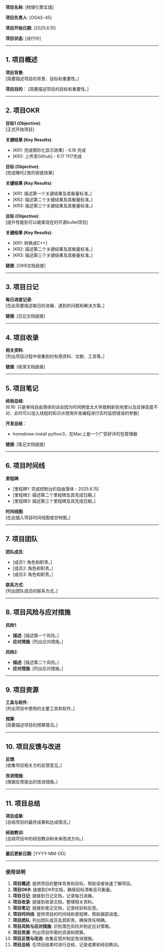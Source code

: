 
**项目名称**: [物理引擎实践]

**项目负责人**: [OGAS-45]

**项目开始日期**: [2025.6.15]

**项目状态**: [进行中]


---

## 1. 项目概述

**项目背景**:  
[简要描述项目的背景、目标和重要性。]

**项目目的**：
[简要描述项目的目标和重要性。]

---



## 2. 项目OKR

**目标1 (Objective)**:  
[正式开始项目]

**关键结果 (Key Results)**:  
- [KR1: 完成图形化显示效果] - 6.16 完成
- [KR2: 上传至Github] - 6.17 1117完成

**目标 (Objective)**:  
[完成哪吒2里的锁链效果]

**关键结果 (Key Results)**:  
- [KR1: 描述第一个关键结果及其衡量标准。]
- [KR2: 描述第二个关键结果及其衡量标准。]
- [KR3: 描述第三个关键结果及其衡量标准。]

**目标 (Objective)**:  
[提升性能到可以媲美现在的开源bullet项目]

**关键结果 (Key Results)**:  
- [KR1: 转换成C++]
- [KR2: 描述第二个关键结果及其衡量标准。]
- [KR3: 描述第三个关键结果及其衡量标准。]

**链接**: [OKR文档链接]

---

## 3. 项目日记

**每日进度记录**:  
[在此简要描述每日的进展、遇到的问题和解决方案。]

**链接**: [日记文档链接]

---

## 4. 项目收录

**相关资料**:  
[列出项目过程中收集到的有用资料、文献、工具等。]

**链接**: [收录文档链接]

---

## 5. 项目笔记

**经验总结**:  
[6.16: 只是单纯自由落体的话会因为时间跨度太大导致刷新到地里以及反弹高度不对，此时可以加入线程的知识点使用并发编程进行实时监控错误的参数]

**开发总结**：
- homebrew install python3，在Mac上是一个广受好评的包管理器

**链接**: [笔记文档链接]

---

## 6. 项目时间线

**里程碑**:  
- [里程碑1: 完成控制台的自由落体 - 2025.6.15]
- [里程碑2: 描述第二个里程碑及其完成日期。]
- [里程碑3: 描述第三个里程碑及其完成日期。]

**时间线图**:  
[在此插入项目时间线图或甘特图。]

---

## 7. 项目团队

**团队成员**:  
- [成员1: 角色和职责。]
- [成员2: 角色和职责。]
- [成员3: 角色和职责。]

**联系方式**:  
[列出团队成员的联系方式。]

---

## 8. 项目风险与应对措施

**风险1**:  
- **描述**: [描述第一个风险。]
- **应对措施**: [列出应对措施。]

**风险2**:  
- **描述**: [描述第二个风险。]
- **应对措施**: [列出应对措施。]

---

## 9. 项目资源

**工具与软件**:  
[列出项目中使用的主要工具和软件。]

**预算**:  
[简要描述项目的预算情况。]

---

## 10. 项目反馈与改进

**反馈**:  
[收集项目相关方的反馈意见。]

**改进措施**:  
[根据反馈提出的改进措施。]

---

## 11. 项目总结

**项目成果**:  
[总结项目的最终成果和达成情况。]

**经验教训**:  
[总结项目中的经验教训和未来改进方向。]

---

**最后更新日期**: [YYYY-MM-DD]

---

### 使用说明

1. **项目概述**: 提供项目的整体背景和目标，帮助读者快速了解项目。
2. **项目OKR**: 链接到OKR文档，确保目标清晰且可衡量。
3. **项目日记**: 链接到日记文档，记录每日进展。
4. **项目收录**: 链接到收录文档，整理相关资料。
5. **项目笔记**: 链接到笔记文档，记录经验和反思。
6. **项目时间线**: 提供项目的时间线和里程碑，帮助跟踪进度。
7. **项目团队**: 列出团队成员及其职责，确保责任明确。
8. **项目风险与应对措施**: 识别潜在风险并制定应对策略。
9. **项目资源**: 列出项目所需的资源和预算。
10. **项目反馈与改进**: 收集反馈并制定改进措施。
11. **项目总结**: 在项目结束时进行总结，记录成果和经验教训。
